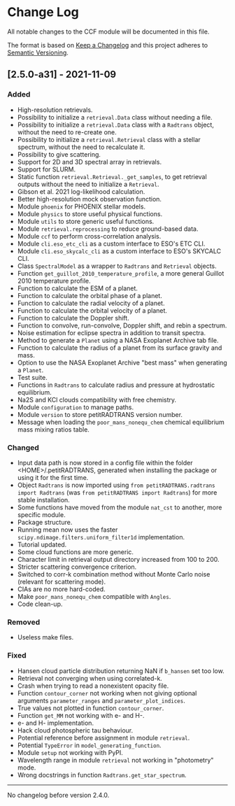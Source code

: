 # Change Log
All notable changes to the CCF module will be documented in this file.

The format is based on [Keep a Changelog](http://keepachangelog.com)
and this project adheres to [Semantic Versioning](http://semver.org).

## [2.5.0-a31] - 2021-11-09
### Added
- High-resolution retrievals.
- Possibility to initialize a `retrieval.Data` class without needing a file.
- Possibility to initialize a `retrieval.Data` class with a `Radtrans` object, without the need to re-create one.
- Possibility to initialize a `retrieval.Retrieval` class with a stellar spectrum, without the need to recalculate it.
- Possibility to give scattering.
- Support for 2D and 3D spectral array in retrievals.
- Support for SLURM.
- Static function `retrieval.Retrieval._get_samples`, to get retrieval outputs without the need to initialize a `Retrieval`.
- Gibson et al. 2021 log-likelihood calculation.
- Better high-resolution mock observation function.
- Module `phoenix` for PHOENIX stellar models.
- Module `physics` to store useful physical functions.
- Module `utils` to store generic useful functions.
- Module `retrieval.reprocessing` to reduce ground-based data.
- Module `ccf` to perform cross-correlation analysis.
- Module `cli.eso_etc_cli` as a custom interface to ESO's ETC CLI.
- Module `cli.eso_skycalc_cli` as a custom interface to ESO's SKYCALC CLI.
- Class `SpectralModel` as a wrapper to `Radtrans` and `Retrieval` objects.
- Function `get_guillot_2010_temperature_profile`, a more general Guillot 2010 temperature profile.
- Function to calculate the ESM of a planet.
- Function to calculate the orbital phase of a planet.
- Function to calculate the radial velocity of a planet.
- Function to calculate the orbital velocity of a planet.
- Function to calculate the Doppler shift.
- Function to convolve, run-convolve, Doppler shift, and rebin a spectrum.
- Noise estimation for eclipse spectra in addition to transit spectra.
- Method to generate a `Planet` using a NASA Exoplanet Archive tab file.
- Function to calculate the radius of a planet from its surface gravity and mass.
- Option to use the NASA Exoplanet Archive "best mass" when generating a `Planet`.
- Test suite.
- Functions in `Radtrans` to calculate radius and pressure at hydrostatic equilibrium.
- Na2S and KCl clouds compatibility with free chemistry.
- Module `configuration` to manage paths.
- Module `version` to store petitRADTRANS version number.
- Message when loading the `poor_mans_nonequ_chem` chemical equilibrium mass mixing ratios table.

### Changed
- Input data path is now stored in a config file within the folder \<HOME\>/.petitRADTRANS, generated when installing the package or using it for the first time.
- Object `Radtrans` is now imported using `from petitRADTRANS.radtrans import Radtrans` (was `from petitRADTRANS import Radtrans`) for more stable installation.
- Some functions have moved from the module `nat_cst` to another, more specific module.
- Package structure.
- Running mean now uses the faster `scipy.ndimage.filters.uniform_filter1d` implementation.
- Tutorial updated.
- Some cloud functions are more generic.
- Character limit in retrieval output directory increased from 100 to 200.
- Stricter scattering convergence criterion.
- Switched to corr-k combination method without Monte Carlo noise (relevant for scattering mode).
- CIAs are no more hard-coded.
- Make `poor_mans_nonequ_chem` compatible with `Angles`.
- Code clean-up.

### Removed
- Useless make files.

### Fixed
- Hansen cloud particle distribution returning NaN if `b_hansen` set too low.
- Retrieval not converging when using correlated-k.
- Crash when trying to read a nonexistent opacity file.
- Function `contour_corner` not working when not giving optional arguments `parameter_ranges` and `parameter_plot_indices`.
- True values not plotted in function `contour_corner`.
- Function `get_MM` not working with e- and H-.
- e- and H- implementation.
- Hack cloud photospheric tau behaviour.
- Potential reference before assignment in module `retrieval`.
- Potential `TypeError` in `model_generating_function`.
- Module `setup` not working with PyPI.
- Wavelength range in module `retrieval` not working in "photometry" mode.
- Wrong docstrings in function `Radtrans.get_star_spectrum`.


---
No changelog before version 2.4.0.
